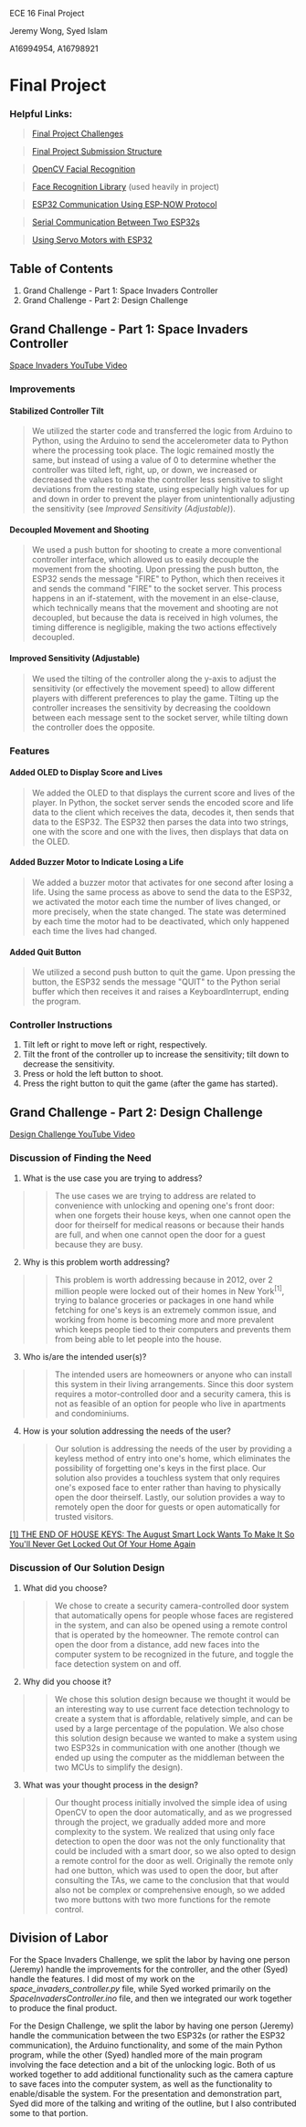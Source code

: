 ECE 16 Final Project

Jeremy Wong, Syed Islam

A16994954, A16798921

# Final Project

### Helpful Links:
> [Final Project Challenges](https://docs.google.com/document/d/1L3A4bCqKNH0l9c5Sk9MfJYCXA3jDJcp1VEj8NRmvWfM/edit#)

> [Final Project Submission Structure](https://docs.google.com/document/d/16jEhmbwYTFgKXTMDjRFHbVoV7-BgzolrVEYCSBPkv8I/edit)

> [OpenCV Facial Recognition](https://realpython.com/face-recognition-with-python/)

> [Face Recognition Library](https://face-recognition.readthedocs.io/en/latest/index.html) (used heavily in project)

> [ESP32 Communication Using ESP-NOW Protocol](https://randomnerdtutorials.com/esp-now-two-way-communication-esp32/)

> [Serial Communication Between Two ESP32s](https://stackoverflow.com/questions/49212371/serial-communication-between-two-esp32)

> [Using Servo Motors with ESP32](https://dronebotworkshop.com/esp32-servo/#:~:text=The%20ESP32%20has%20analog%20outputs,in%20WiFi%20and%20Bluetooth%20capabilities.)

## Table of Contents
1. Grand Challenge - Part 1: Space Invaders Controller
2. Grand Challenge - Part 2: Design Challenge

## Grand Challenge - Part 1: Space Invaders Controller

[Space Invaders YouTube Video](https://youtu.be/bdRmeYbIzVg)

### Improvements

#### Stabilized Controller Tilt
> We utilized the starter code and transferred the logic from Arduino to Python, using the Arduino to send the accelerometer data to Python where the processing took place. The logic remained mostly the same, but instead of using a value of 0 to determine whether the controller was tilted left, right, up, or down, we increased or decreased the values to make the controller less sensitive to slight deviations from the resting state, using especially high values for up and down in order to prevent the player from unintentionally adjusting the sensitivity (see *Improved Sensitivity (Adjustable)*).

#### Decoupled Movement and Shooting
> We used a push button for shooting to create a more conventional controller interface, which allowed us to easily decouple the movement from the shooting. Upon pressing the push button, the ESP32 sends the message "FIRE" to Python, which then receives it and sends the command "FIRE" to the socket server. This process happens in an if-statement, with the movement in an else-clause, which technically means that the movement and shooting are not decoupled, but because the data is received in high volumes, the timing difference is negligible, making the two actions effectively decoupled.

#### Improved Sensitivity (Adjustable)
> We used the tilting of the controller along the y-axis to adjust the sensitivity (or effectively the movement speed) to allow different players with different preferences to play the game. Tilting up the controller increases the sensitivity by decreasing the cooldown between each message sent to the socket server, while tilting down the controller does the opposite.

### Features

#### Added OLED to Display Score and Lives
> We added the OLED to that displays the current score and lives of the player. In Python, the socket server sends the encoded score and life data to the client which receives the data, decodes it, then sends that data to the ESP32. The ESP32 then parses the data into two strings, one with the score and one with the lives, then displays that data on the OLED.

#### Added Buzzer Motor to Indicate Losing a Life
> We added a buzzer motor that activates for one second after losing a life. Using the same process as above to send the data to the ESP32, we activated the motor each time the number of lives changed, or more precisely, when the state changed. The state was determined by each time the motor had to be deactivated, which only happened each time the lives had changed.

#### Added Quit Button
> We utilized a second push button to quit the game. Upon pressing the button, the ESP32 sends the message "QUIT" to the Python serial buffer which then receives it and raises a KeyboardInterrupt, ending the program.

### Controller Instructions

1. Tilt left or right to move left or right, respectively.
2. Tilt the front of the controller up to increase the sensitivity; tilt down to decrease the sensitivity.
3. Press or hold the left button to shoot.
4. Press the right button to quit the game (after the game has started).

## Grand Challenge - Part 2: Design Challenge

[Design Challenge YouTube Video](https://youtu.be/vI20D-6ep7s)

### Discussion of Finding the Need
1. What is the use case you are trying to address?
>> The use cases we are trying to address are related to convenience with unlocking and opening one's front door: when one forgets their house keys, when one cannot open the door for theirself for medical reasons or because their hands are full, and when one cannot open the door for a guest because they are busy. 
2. Why is this problem worth addressing?
>> This problem is worth addressing because in 2012, over 2 million people were locked out of their homes in New York<sup>[1]</sup>, trying to balance groceries or packages in one hand while fetching for one's keys is an extremely common issue, and working from home is becoming more and more prevalent which keeps people tied to their computers and prevents them from being able to let people into the house.
3. Who is/are the intended user(s)?
>> The intended users are homeowners or anyone who can install this system in their living arrangements. Since this door system requires a motor-controlled door and a security camera, this is not as feasible of an option for people who live in apartments and condominiums.
4. How is your solution addressing the needs of the user?
>> Our solution is addressing the needs of the user by providing a keyless method of entry into one's home, which eliminates the possibility of forgetting one's keys in the first place. Our solution also provides a touchless system that only requires one's exposed face to enter rather than having to physically open the door theirself. Lastly, our solution provides a way to remotely open the door for guests or open automatically for trusted visitors.

[[1] THE END OF HOUSE KEYS: The August Smart Lock Wants To Make It So You'll Never Get Locked Out Of Your Home Again](https://www.businessinsider.com/august-smart-lock-ceo-interview-2013-10)

### Discussion of Our Solution Design
1. What did you choose?
>> We chose to create a security camera-controlled door system that automatically opens for people whose faces are registered in the system, and can also be opened using a remote control that is operated by the homeowner. The remote control can open the door from a distance, add new faces into the computer system to be recognized in the future, and toggle the face detection system on and off. 
2. Why did you choose it?
>> We chose this solution design because we thought it would be an interesting way to use current face detection technology to create a system that is affordable, relatively simple, and can be used by a large percentage of the population. We also chose this solution design because we wanted to make a system using two ESP32s in communication with one another (though we ended up using the computer as the middleman between the two MCUs to simplify the design). 
3. What was your thought process in the design?
>> Our thought process initially involved the simple idea of using OpenCV to open the door automatically, and as we progressed through the project, we gradually added more and more complexity to the system. We realized that using only face detection to open the door was not the only functionality that could be included with a smart door, so we also opted to design a remote control for the door as well. Originally the remote only had one button, which was used to open the door, but after consulting the TAs, we came to the conclusion that that would also not be complex or comprehensive enough, so we added two more buttons with two more functions for the remote control.

## Division of Labor

For the Space Invaders Challenge, we split the labor by having one person (Jeremy) handle the improvements for the controller, and the other (Syed) handle the features. I did most of my work on the *space_invaders_controller.py* file, while Syed worked primarily on the *SpaceInvadersController.ino* file, and then we integrated our work together to produce the final product.

For the Design Challenge, we split the labor by having one person (Jeremy) handle the communication between the two ESP32s (or rather the ESP32 communication), the Arduino functionality, and some of the main Python program, while the other (Syed) handled more of the main program involving the face detection and a bit of the unlocking logic. Both of us worked together to add additional functionality such as the camera capture to save faces into the computer system, as well as the functionality to enable/disable the system. For the presentation and demonstration part, Syed did more of the talking and writing of the outline, but I also contributed some to that portion.
